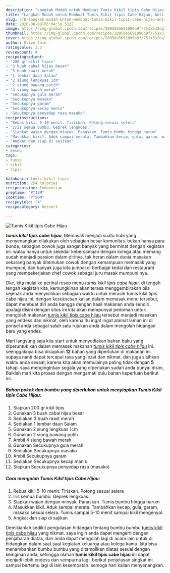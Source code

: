 ```yaml
---
description: "Langkah Mudah untuk Membuat Tumis Kikil tipis Cabe Hijau, Anti Gagal"
title: "Langkah Mudah untuk Membuat Tumis Kikil tipis Cabe Hijau, Anti Gagal"
slug: 778-langkah-mudah-untuk-membuat-tumis-kikil-tipis-cabe-hijau-anti-gagal
date: 2020-08-08T05:04:59.532Z
image: https://img-global.cpcdn.com/recipes/28958e5691090b9f/751x532cq70/tumis-kikil-tipis-cabe-hijau-foto-resep-utama.jpg
thumbnail: https://img-global.cpcdn.com/recipes/28958e5691090b9f/751x532cq70/tumis-kikil-tipis-cabe-hijau-foto-resep-utama.jpg
cover: https://img-global.cpcdn.com/recipes/28958e5691090b9f/751x532cq70/tumis-kikil-tipis-cabe-hijau-foto-resep-utama.jpg
author: Olive Cain
ratingvalue: 3.3
reviewcount: 4
recipeingredient:
- "200 gr kikil tipis"
- "3 buah cabai hijau besar"
- "3 buah rawit merah"
- "1 lembar daun Salam"
- "2 siung lengkuas 1cm"
- "2 siung bawang putih"
- "4 siung bawah merah"
- "Secukupnya gula merah"
- "Secukupnya masako"
- "Secukupnya garam"
- "Secukupnya kecap manis"
- "Secukupnya penyedap rasa masako"
recipeinstructions:
- "Rebus kikil 5-10 menit. Tiriskan. Potong sesuai selera"
- "Iris semua bumbu. Geprek lengkoas."
- "Siapkan wajan dengan minyak. Panaskan. Tumis bumbu hingga harum"
- "Masukkan kikil. Aduk sampai merata. Tambahkan kecap, gula, garam, masako sesuai selera. Tumis sampai 5-10 menit sampai kikil mengenyal."
- "Angkat dan siap di sajikan"
categories:
- Resep
tags:
- tumis
- kikil
- tipis

katakunci: tumis kikil tipis 
nutrition: 254 calories
recipecuisine: Indonesian
preptime: "PT12M"
cooktime: "PT50M"
recipeyield: "4"
recipecategory: Dessert

---
```



![Tumis Kikil tipis Cabe Hijau](https://img-global.cpcdn.com/recipes/28958e5691090b9f/751x532cq70/tumis-kikil-tipis-cabe-hijau-foto-resep-utama.jpg)

<b><i>tumis kikil tipis cabe hijau</i></b>, Memasak menjadi suatu hobi yang menyenangkan dilakukan oleh sebagian besar komunitas. bukan hanya para bunda, sebagian cowok juga sangat banyak yang berminat dengan kegiatan ini. walau hanya untuk sekedar kebersamaan dengan kolega atau memang sudah menjadi passion dalam dirinya. tak heran dalam dunia masakan sekarang banyak ditemukan cowok dengan kemampuan memasak yang mumpuni, dan banyak juga kita jumpai di berbagai kedai dan restaurant yang mempekerjakan chef cowok sebagai juru masak mumpuni nya.



Oke, kita mulai ke perihal resep menu <i>tumis kikil tipis cabe hijau</i>. di tengah tengah kegiatan kita, kemungkinan akan terasa menggembirakan bila sejenak anda menyisihkan sebagian waktu untuk meracik tumis kikil tipis cabe hijau ini. dengan kesuksesan kalian dalam memasak menu tersebut, dapat membuat diri anda bangga dengan hasil makanan anda sendiri. apalagi disini dengan situs ini kita akan mempunyai pedoman untuk mengolah makanan <u>tumis kikil tipis cabe hijau</u> tersebut menjadi masakan yang endess dan nikmat, oleh karena itu ingat ingat alamat laman ini di ponsel anda sebagai salah satu rujukan anda dalam mengolah hidangan baru yang endes.


Mari langsung saja kita start untuk menyediakan bahan baku yang diperuntuk kan dalam memasak makanan <u><i>tumis kikil tipis cabe hijau</i></u> ini. seenggaknya bisa disiapkan <b>12</b> bahan yang diperlukan di makanan ini. supaya nanti dapat tercapai rasa yang lezat dan nikmat. dan juga sisihkan waktu anda sesaat, karena kita akan memulainya paling tidak dengan <b>5</b> tahap. saya menginginkan segala yang diperlukan sudah anda punyai disini, Baiklah mari kita proses dengan mengamati dulu bahan keperluan berikut ini.

<!--inarticleads1-->

##### Bahan pokok dan bumbu yang diperlukan untuk menyiapkan Tumis Kikil tipis Cabe Hijau:

1. Siapkan 200 gr kikil tipis
1. Gunakan 3 buah cabai hijau besar
1. Sediakan 3 buah rawit merah
1. Sediakan 1 lembar daun Salam
1. Gunakan 2 siung lengkuas 1cm
1. Gunakan 2 siung bawang putih
1. Ambil 4 siung bawah merah
1. Gunakan Secukupnya gula merah
1. Sediakan Secukupnya masako
1. Ambil Secukupnya garam
1. Sediakan Secukupnya kecap manis
1. Siapkan Secukupnya penyedap rasa (masako)




<!--inarticleads2-->

##### Cara mengolah Tumis Kikil tipis Cabe Hijau:

1. Rebus kikil 5-10 menit. Tiriskan. Potong sesuai selera
1. Iris semua bumbu. Geprek lengkoas.
1. Siapkan wajan dengan minyak. Panaskan. Tumis bumbu hingga harum
1. Masukkan kikil. Aduk sampai merata. Tambahkan kecap, gula, garam, masako sesuai selera. Tumis sampai 5-10 menit sampai kikil mengenyal.
1. Angkat dan siap di sajikan




Demikianlah sedikit pengulasan hidangan tentang bumbu bumbu <u>tumis kikil tipis cabe hijau</u> yang nikmat. saya ingin anda dapat mengerti dengan penjabaran diatas, dan anda dapat mengolah lagi di acara lain untuk di hidangkan dalam saat saat kegiatan keluarga atau kolega kamu. kita bisa menambahkan bumbu bumbu yang ditampilkan diatas sesuai dengan keinginan anda, sehingga olahan <b>tumis kikil tipis cabe hijau</b> ini dapat menjadi lebih endess dan sempurna lagi. berikut penjelasan singkat ini, sampai bertemu lagi di lain kesempatan. semoga hari kalian menyenangkan.
